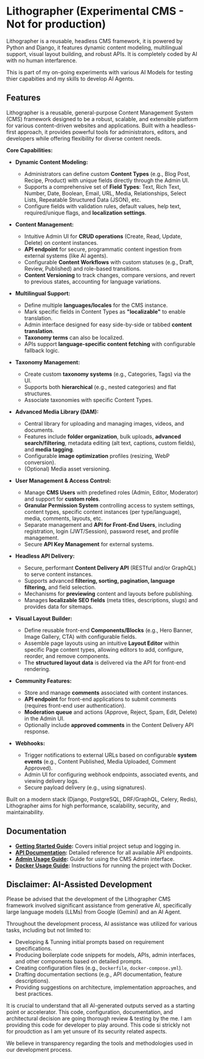 # Lithographer (Experimental CMS - Not for production)
Lithographer is a reusable, headless CMS framework, it is powered by Python and Django, it features dynamic content modeling, multilingual support, visual layout building, and robust APIs. It is completely coded by AI with no human interfarence. 

This is part of my on-going experiments with various AI Models for testing thier capabities and my skills to develop AI Agents.  

## Features

Lithographer is a reusable, general-purpose Content Management System (CMS) framework designed to be a robust, scalable, and extensible platform for various content-driven websites and applications. Built with a headless-first approach, it provides powerful tools for administrators, editors, and developers while offering flexibility for diverse content needs.

**Core Capabilities:**

* **Dynamic Content Modeling:**
    * Administrators can define custom **Content Types** (e.g., Blog Post, Recipe, Product) with unique fields directly through the Admin UI.
    * Supports a comprehensive set of **Field Types**: Text, Rich Text, Number, Date, Boolean, Email, URL, Media, Relationships, Select Lists, Repeatable Structured Data (JSON), etc.
    * Configure fields with validation rules, default values, help text, required/unique flags, and **localization settings**.

* **Content Management:**
    * Intuitive Admin UI for **CRUD operations** (Create, Read, Update, Delete) on content instances.
    * **API endpoint** for secure, programmatic content ingestion from external systems (like AI agents).
    * Configurable **Content Workflows** with custom statuses (e.g., Draft, Review, Published) and role-based transitions.
    * **Content Versioning** to track changes, compare versions, and revert to previous states, accounting for language variations.

* **Multilingual Support:**
    * Define multiple **languages/locales** for the CMS instance.
    * Mark specific fields in Content Types as **"localizable"** to enable translation.
    * Admin interface designed for easy side-by-side or tabbed **content translation**.
    * **Taxonomy terms** can also be localized.
    * APIs support **language-specific content fetching** with configurable fallback logic.

* **Taxonomy Management:**
    * Create custom **taxonomy systems** (e.g., Categories, Tags) via the UI.
    * Supports both **hierarchical** (e.g., nested categories) and flat structures.
    * Associate taxonomies with specific Content Types.

* **Advanced Media Library (DAM):**
    * Central library for uploading and managing images, videos, and documents.
    * Features include **folder organization**, bulk uploads, **advanced search/filtering**, metadata editing (alt text, captions, custom fields), and **media tagging**.
    * Configurable **image optimization** profiles (resizing, WebP conversion).
    * (Optional) Media asset versioning.

* **User Management & Access Control:**
    * Manage **CMS Users** with predefined roles (Admin, Editor, Moderator) and support for **custom roles**.
    * **Granular Permission System** controlling access to system settings, content types, specific content instances (per type/language), media, comments, layouts, etc.
    * Separate management and **API for Front-End Users**, including registration, login (JWT/Session), password reset, and profile management.
    * Secure **API Key Management** for external systems.

* **Headless API Delivery:**
    * Secure, performant **Content Delivery API** (RESTful and/or GraphQL) to serve content instances.
    * Supports advanced **filtering, sorting, pagination, language filtering,** and field selection.
    * Mechanisms for **previewing** content and layouts before publishing.
    * Manages **localizable SEO fields** (meta titles, descriptions, slugs) and provides data for sitemaps.

* **Visual Layout Builder:**
    * Define reusable front-end **Components/Blocks** (e.g., Hero Banner, Image Gallery, CTA) with configurable fields.
    * Assemble page layouts using an intuitive **Layout Editor** within specific Page content types, allowing editors to add, configure, reorder, and remove components.
    * The **structured layout data** is delivered via the API for front-end rendering.

* **Community Features:**
    * Store and manage **comments** associated with content instances.
    * **API endpoint** for front-end applications to submit comments (requires front-end user authentication).
    * **Moderation queue** and actions (Approve, Reject, Spam, Edit, Delete) in the Admin UI.
    * Optionally include **approved comments** in the Content Delivery API response.

* **Webhooks:**
    * Trigger notifications to external URLs based on configurable **system events** (e.g., Content Published, Media Uploaded, Comment Approved).
    * Admin UI for configuring webhook endpoints, associated events, and viewing delivery logs.
    * Secure payload delivery (e.g., using signatures).

Built on a modern stack (Django, PostgreSQL, DRF/GraphQL, Celery, Redis), Lithographer aims for high performance, scalability, security, and maintainability.

## Documentation

*   **[Getting Started Guide](./docs/getting_started.md):** Covers initial project setup and logging in.
*   **[API Documentation](./docs/api/index.md):** Detailed reference for all available API endpoints.
*   **[Admin Usage Guide](./docs/admin_guide.md):** Guide for using the CMS Admin interface.
*   **[Docker Usage Guide](./docs/docker_usage.md):** Instructions for running the project with Docker.

## Disclaimer: AI-Assisted Development

Please be advised that the development of the Lithographer CMS framework involved significant assistance from generative AI, specifically large language models (LLMs) from Google (Gemini) and an AI Agent.

Throughout the development process, AI assistance was utilized for various tasks, including but not limited to:

* Developing & Tunning initial prompts based on requirement specifications.
* Producing boilerplate code snippets for models, APIs, admin interfaces, and other components based on detailed prompts.
* Creating configuration files (e.g., `Dockerfile`, `docker-compose.yml`).
* Drafting documentation sections (e.g., API documentation, feature descriptions).
* Providing suggestions on architecture, implementation approaches, and best practices.

It is crucial to understand that all AI-generated outputs served as a starting point or accelerator. This code, configuration, documentation, and architectural decision are going thorough review & testing by the me. I am providing this code for developer to play around. This code si strickly not for proudction as I am yet unsure of its security related aspects. 

We believe in transparency regarding the tools and methodologies used in our development process.